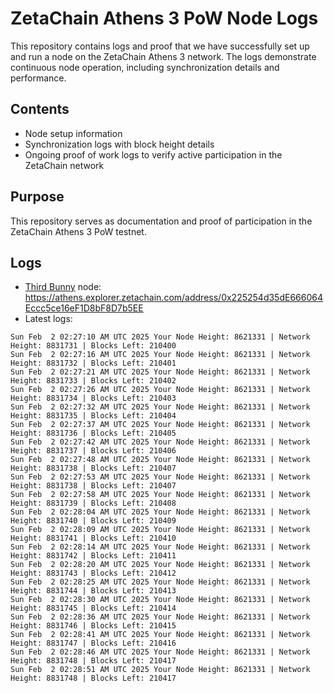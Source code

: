 # ZetaChain Athens 3 PoW Node Logs
This repository contains logs and proof that we have successfully set up and run a node on the ZetaChain Athens 3 network. The logs demonstrate continuous node operation, including synchronization details and performance.

## Contents
- Node setup information
- Synchronization logs with block height details
- Ongoing proof of work logs to verify active participation in the ZetaChain network

## Purpose
This repository serves as documentation and proof of participation in the ZetaChain Athens 3 PoW testnet.

## Logs

- [Third Bunny](https://thirdbunny.xyz/) node: https://athens.explorer.zetachain.com/address/0x225254d35dE666064Eccc5ce16eF1D8bF8D7b5EE
- Latest logs:
```
Sun Feb  2 02:27:10 AM UTC 2025 Your Node Height: 8621331 | Network Height: 8831731 | Blocks Left: 210400
Sun Feb  2 02:27:16 AM UTC 2025 Your Node Height: 8621331 | Network Height: 8831732 | Blocks Left: 210401
Sun Feb  2 02:27:21 AM UTC 2025 Your Node Height: 8621331 | Network Height: 8831733 | Blocks Left: 210402
Sun Feb  2 02:27:26 AM UTC 2025 Your Node Height: 8621331 | Network Height: 8831734 | Blocks Left: 210403
Sun Feb  2 02:27:32 AM UTC 2025 Your Node Height: 8621331 | Network Height: 8831735 | Blocks Left: 210404
Sun Feb  2 02:27:37 AM UTC 2025 Your Node Height: 8621331 | Network Height: 8831736 | Blocks Left: 210405
Sun Feb  2 02:27:42 AM UTC 2025 Your Node Height: 8621331 | Network Height: 8831737 | Blocks Left: 210406
Sun Feb  2 02:27:48 AM UTC 2025 Your Node Height: 8621331 | Network Height: 8831738 | Blocks Left: 210407
Sun Feb  2 02:27:53 AM UTC 2025 Your Node Height: 8621331 | Network Height: 8831738 | Blocks Left: 210407
Sun Feb  2 02:27:58 AM UTC 2025 Your Node Height: 8621331 | Network Height: 8831739 | Blocks Left: 210408
Sun Feb  2 02:28:04 AM UTC 2025 Your Node Height: 8621331 | Network Height: 8831740 | Blocks Left: 210409
Sun Feb  2 02:28:09 AM UTC 2025 Your Node Height: 8621331 | Network Height: 8831741 | Blocks Left: 210410
Sun Feb  2 02:28:14 AM UTC 2025 Your Node Height: 8621331 | Network Height: 8831742 | Blocks Left: 210411
Sun Feb  2 02:28:20 AM UTC 2025 Your Node Height: 8621331 | Network Height: 8831743 | Blocks Left: 210412
Sun Feb  2 02:28:25 AM UTC 2025 Your Node Height: 8621331 | Network Height: 8831744 | Blocks Left: 210413
Sun Feb  2 02:28:30 AM UTC 2025 Your Node Height: 8621331 | Network Height: 8831745 | Blocks Left: 210414
Sun Feb  2 02:28:36 AM UTC 2025 Your Node Height: 8621331 | Network Height: 8831746 | Blocks Left: 210415
Sun Feb  2 02:28:41 AM UTC 2025 Your Node Height: 8621331 | Network Height: 8831747 | Blocks Left: 210416
Sun Feb  2 02:28:46 AM UTC 2025 Your Node Height: 8621331 | Network Height: 8831748 | Blocks Left: 210417
Sun Feb  2 02:28:51 AM UTC 2025 Your Node Height: 8621331 | Network Height: 8831748 | Blocks Left: 210417
```
